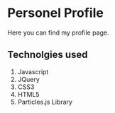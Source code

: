 # Personel Profile
Here you can find my profile page. 

## Technolgies used
1. Javascript
2. JQuery
3. CSS3
4. HTML5
5. Particles.js Library
